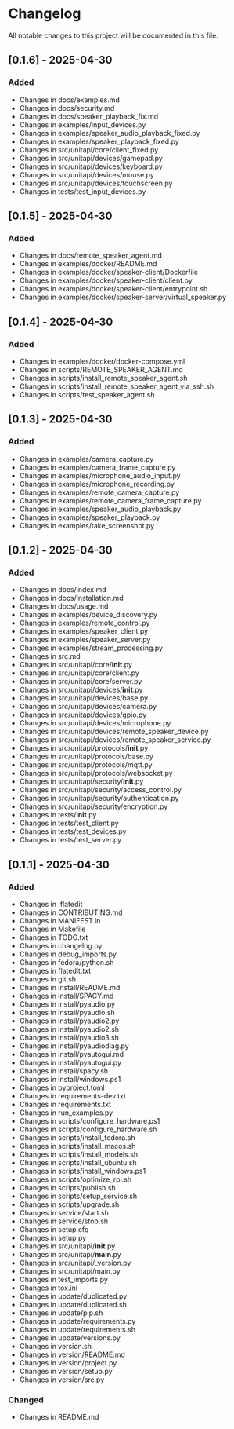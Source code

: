 # Changelog

All notable changes to this project will be documented in this file.

## [0.1.6] - 2025-04-30

### Added
- Changes in docs/examples.md
- Changes in docs/security.md
- Changes in docs/speaker_playback_fix.md
- Changes in examples/input_devices.py
- Changes in examples/speaker_audio_playback_fixed.py
- Changes in examples/speaker_playback_fixed.py
- Changes in src/unitapi/core/client_fixed.py
- Changes in src/unitapi/devices/gamepad.py
- Changes in src/unitapi/devices/keyboard.py
- Changes in src/unitapi/devices/mouse.py
- Changes in src/unitapi/devices/touchscreen.py
- Changes in tests/test_input_devices.py

## [0.1.5] - 2025-04-30

### Added
- Changes in docs/remote_speaker_agent.md
- Changes in examples/docker/README.md
- Changes in examples/docker/speaker-client/Dockerfile
- Changes in examples/docker/speaker-client/client.py
- Changes in examples/docker/speaker-client/entrypoint.sh
- Changes in examples/docker/speaker-server/virtual_speaker.py

## [0.1.4] - 2025-04-30

### Added
- Changes in examples/docker/docker-compose.yml
- Changes in scripts/REMOTE_SPEAKER_AGENT.md
- Changes in scripts/install_remote_speaker_agent.sh
- Changes in scripts/install_remote_speaker_agent_via_ssh.sh
- Changes in scripts/test_speaker_agent.sh

## [0.1.3] - 2025-04-30

### Added
- Changes in examples/camera_capture.py
- Changes in examples/camera_frame_capture.py
- Changes in examples/microphone_audio_input.py
- Changes in examples/microphone_recording.py
- Changes in examples/remote_camera_capture.py
- Changes in examples/remote_camera_frame_capture.py
- Changes in examples/speaker_audio_playback.py
- Changes in examples/speaker_playback.py
- Changes in examples/take_screenshot.py

## [0.1.2] - 2025-04-30

### Added
- Changes in docs/index.md
- Changes in docs/installation.md
- Changes in docs/usage.md
- Changes in examples/device_discovery.py
- Changes in examples/remote_control.py
- Changes in examples/speaker_client.py
- Changes in examples/speaker_server.py
- Changes in examples/stream_processing.py
- Changes in src.md
- Changes in src/unitapi/core/__init__.py
- Changes in src/unitapi/core/client.py
- Changes in src/unitapi/core/server.py
- Changes in src/unitapi/devices/__init__.py
- Changes in src/unitapi/devices/base.py
- Changes in src/unitapi/devices/camera.py
- Changes in src/unitapi/devices/gpio.py
- Changes in src/unitapi/devices/microphone.py
- Changes in src/unitapi/devices/remote_speaker_device.py
- Changes in src/unitapi/devices/remote_speaker_service.py
- Changes in src/unitapi/protocols/__init__.py
- Changes in src/unitapi/protocols/base.py
- Changes in src/unitapi/protocols/mqtt.py
- Changes in src/unitapi/protocols/websocket.py
- Changes in src/unitapi/security/__init__.py
- Changes in src/unitapi/security/access_control.py
- Changes in src/unitapi/security/authentication.py
- Changes in src/unitapi/security/encryption.py
- Changes in tests/__init__.py
- Changes in tests/test_client.py
- Changes in tests/test_devices.py
- Changes in tests/test_server.py

## [0.1.1] - 2025-04-30

### Added
- Changes in .flatedit
- Changes in CONTRIBUTING.md
- Changes in MANIFEST.in
- Changes in Makefile
- Changes in TODO.txt
- Changes in changelog.py
- Changes in debug_imports.py
- Changes in fedora/python.sh
- Changes in flatedit.txt
- Changes in git.sh
- Changes in install/README.md
- Changes in install/SPACY.md
- Changes in install/pyaudio.py
- Changes in install/pyaudio.sh
- Changes in install/pyaudio2.py
- Changes in install/pyaudio2.sh
- Changes in install/pyaudio3.sh
- Changes in install/pyaudiodiag.py
- Changes in install/pyautogui.md
- Changes in install/pyautogui.py
- Changes in install/spacy.sh
- Changes in install/windows.ps1
- Changes in pyproject.toml
- Changes in requirements-dev.txt
- Changes in requirements.txt
- Changes in run_examples.py
- Changes in scripts/configure_hardware.ps1
- Changes in scripts/configure_hardware.sh
- Changes in scripts/install_fedora.sh
- Changes in scripts/install_macos.sh
- Changes in scripts/install_models.sh
- Changes in scripts/install_ubuntu.sh
- Changes in scripts/install_windows.ps1
- Changes in scripts/optimize_rpi.sh
- Changes in scripts/publish.sh
- Changes in scripts/setup_service.sh
- Changes in scripts/upgrade.sh
- Changes in service/start.sh
- Changes in service/stop.sh
- Changes in setup.cfg
- Changes in setup.py
- Changes in src/unitapi/__init__.py
- Changes in src/unitapi/__main__.py
- Changes in src/unitapi/_version.py
- Changes in src/unitapi/main.py
- Changes in test_imports.py
- Changes in tox.ini
- Changes in update/duplicated.py
- Changes in update/duplicated.sh
- Changes in update/pip.sh
- Changes in update/requirements.py
- Changes in update/requirements.sh
- Changes in update/versions.py
- Changes in version.sh
- Changes in version/README.md
- Changes in version/project.py
- Changes in version/setup.py
- Changes in version/src.py

### Changed
- Changes in README.md


